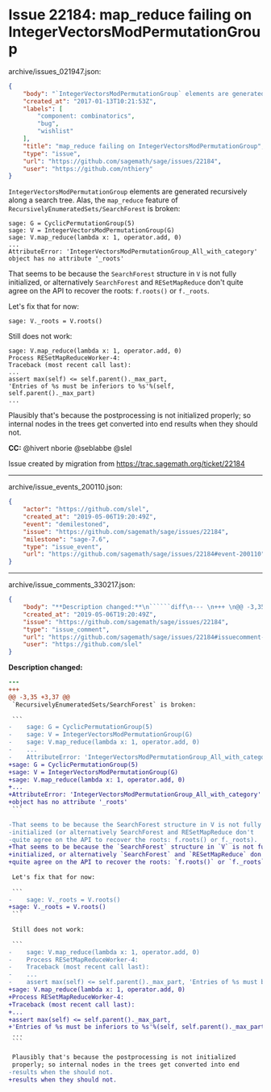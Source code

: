# Issue 22184: map_reduce failing on IntegerVectorsModPermutationGroup

archive/issues_021947.json:
```json
{
    "body": "`IntegerVectorsModPermutationGroup` elements are generated recursively\nalong a search tree. Alas, the `map_reduce` feature of\n`RecursivelyEnumeratedSets/SearchForest` is broken:\n\n```\nsage: G = CyclicPermutationGroup(5)\nsage: V = IntegerVectorsModPermutationGroup(G)\nsage: V.map_reduce(lambda x: 1, operator.add, 0)\n...\nAttributeError: 'IntegerVectorsModPermutationGroup_All_with_category'\nobject has no attribute '_roots'\n```\n\nThat seems to be because the `SearchForest` structure in `V` is not fully\ninitialized, or alternatively `SearchForest` and `RESetMapReduce` don't\nquite agree on the API to recover the roots: `f.roots()` or `f._roots`.\n\nLet's fix that for now:\n\n```\nsage: V._roots = V.roots()\n```\n\nStill does not work:\n\n```\nsage: V.map_reduce(lambda x: 1, operator.add, 0)\nProcess RESetMapReduceWorker-4:\nTraceback (most recent call last):\n...\nassert max(self) <= self.parent()._max_part,\n'Entries of %s must be inferiors to %s'%(self, self.parent()._max_part)\n...\n```\n\nPlausibly that's because the postprocessing is not initialized\nproperly; so internal nodes in the trees get converted into end\nresults when they should not.\n\n\n**CC:**  @hivert nborie @seblabbe @slel\n\nIssue created by migration from https://trac.sagemath.org/ticket/22184\n\n",
    "created_at": "2017-01-13T10:21:53Z",
    "labels": [
        "component: combinatorics",
        "bug",
        "wishlist"
    ],
    "title": "map_reduce failing on IntegerVectorsModPermutationGroup",
    "type": "issue",
    "url": "https://github.com/sagemath/sage/issues/22184",
    "user": "https://github.com/nthiery"
}
```
`IntegerVectorsModPermutationGroup` elements are generated recursively
along a search tree. Alas, the `map_reduce` feature of
`RecursivelyEnumeratedSets/SearchForest` is broken:

```
sage: G = CyclicPermutationGroup(5)
sage: V = IntegerVectorsModPermutationGroup(G)
sage: V.map_reduce(lambda x: 1, operator.add, 0)
...
AttributeError: 'IntegerVectorsModPermutationGroup_All_with_category'
object has no attribute '_roots'
```

That seems to be because the `SearchForest` structure in `V` is not fully
initialized, or alternatively `SearchForest` and `RESetMapReduce` don't
quite agree on the API to recover the roots: `f.roots()` or `f._roots`.

Let's fix that for now:

```
sage: V._roots = V.roots()
```

Still does not work:

```
sage: V.map_reduce(lambda x: 1, operator.add, 0)
Process RESetMapReduceWorker-4:
Traceback (most recent call last):
...
assert max(self) <= self.parent()._max_part,
'Entries of %s must be inferiors to %s'%(self, self.parent()._max_part)
...
```

Plausibly that's because the postprocessing is not initialized
properly; so internal nodes in the trees get converted into end
results when they should not.


**CC:**  @hivert nborie @seblabbe @slel

Issue created by migration from https://trac.sagemath.org/ticket/22184





---

archive/issue_events_200110.json:
```json
{
    "actor": "https://github.com/slel",
    "created_at": "2019-05-06T19:20:49Z",
    "event": "demilestoned",
    "issue": "https://github.com/sagemath/sage/issues/22184",
    "milestone": "sage-7.6",
    "type": "issue_event",
    "url": "https://github.com/sagemath/sage/issues/22184#event-200110"
}
```



---

archive/issue_comments_330217.json:
```json
{
    "body": "**Description changed:**\n``````diff\n--- \n+++ \n@@ -3,35 +3,37 @@\n `RecursivelyEnumeratedSets/SearchForest` is broken:\n \n ```\n-    sage: G = CyclicPermutationGroup(5)\n-    sage: V = IntegerVectorsModPermutationGroup(G)\n-    sage: V.map_reduce(lambda x: 1, operator.add, 0)\n-    ...\n-    AttributeError: 'IntegerVectorsModPermutationGroup_All_with_category' object has no attribute '_roots'\n+sage: G = CyclicPermutationGroup(5)\n+sage: V = IntegerVectorsModPermutationGroup(G)\n+sage: V.map_reduce(lambda x: 1, operator.add, 0)\n+...\n+AttributeError: 'IntegerVectorsModPermutationGroup_All_with_category'\n+object has no attribute '_roots'\n ```\n \n-That seems to be because the SearchForest structure in V is not fully\n-initialized (or alternatively SearchForest and RESetMapReduce don't\n-quite agree on the API to recover the roots: f.roots() or f._roots).\n+That seems to be because the `SearchForest` structure in `V` is not fully\n+initialized, or alternatively `SearchForest` and `RESetMapReduce` don't\n+quite agree on the API to recover the roots: `f.roots()` or `f._roots`.\n \n Let's fix that for now:\n \n ```\n-    sage: V._roots = V.roots()\n+sage: V._roots = V.roots()\n ```\n \n Still does not work:\n \n ```\n-    sage: V.map_reduce(lambda x: 1, operator.add, 0)\n-    Process RESetMapReduceWorker-4:\n-    Traceback (most recent call last):\n-    ...\n-    assert max(self) <= self.parent()._max_part, 'Entries of %s must be inferiors to %s'%(self, self.parent()._max_part)\n+sage: V.map_reduce(lambda x: 1, operator.add, 0)\n+Process RESetMapReduceWorker-4:\n+Traceback (most recent call last):\n+...\n+assert max(self) <= self.parent()._max_part,\n+'Entries of %s must be inferiors to %s'%(self, self.parent()._max_part)\n ...\n ```\n \n Plausibly that's because the postprocessing is not initialized\n properly; so internal nodes in the trees get converted into end\n-results when the should not.\n+results when they should not.\n \n``````\n",
    "created_at": "2019-05-06T19:20:49Z",
    "issue": "https://github.com/sagemath/sage/issues/22184",
    "type": "issue_comment",
    "url": "https://github.com/sagemath/sage/issues/22184#issuecomment-330217",
    "user": "https://github.com/slel"
}
```

**Description changed:**
``````diff
--- 
+++ 
@@ -3,35 +3,37 @@
 `RecursivelyEnumeratedSets/SearchForest` is broken:
 
 ```
-    sage: G = CyclicPermutationGroup(5)
-    sage: V = IntegerVectorsModPermutationGroup(G)
-    sage: V.map_reduce(lambda x: 1, operator.add, 0)
-    ...
-    AttributeError: 'IntegerVectorsModPermutationGroup_All_with_category' object has no attribute '_roots'
+sage: G = CyclicPermutationGroup(5)
+sage: V = IntegerVectorsModPermutationGroup(G)
+sage: V.map_reduce(lambda x: 1, operator.add, 0)
+...
+AttributeError: 'IntegerVectorsModPermutationGroup_All_with_category'
+object has no attribute '_roots'
 ```
 
-That seems to be because the SearchForest structure in V is not fully
-initialized (or alternatively SearchForest and RESetMapReduce don't
-quite agree on the API to recover the roots: f.roots() or f._roots).
+That seems to be because the `SearchForest` structure in `V` is not fully
+initialized, or alternatively `SearchForest` and `RESetMapReduce` don't
+quite agree on the API to recover the roots: `f.roots()` or `f._roots`.
 
 Let's fix that for now:
 
 ```
-    sage: V._roots = V.roots()
+sage: V._roots = V.roots()
 ```
 
 Still does not work:
 
 ```
-    sage: V.map_reduce(lambda x: 1, operator.add, 0)
-    Process RESetMapReduceWorker-4:
-    Traceback (most recent call last):
-    ...
-    assert max(self) <= self.parent()._max_part, 'Entries of %s must be inferiors to %s'%(self, self.parent()._max_part)
+sage: V.map_reduce(lambda x: 1, operator.add, 0)
+Process RESetMapReduceWorker-4:
+Traceback (most recent call last):
+...
+assert max(self) <= self.parent()._max_part,
+'Entries of %s must be inferiors to %s'%(self, self.parent()._max_part)
 ...
 ```
 
 Plausibly that's because the postprocessing is not initialized
 properly; so internal nodes in the trees get converted into end
-results when the should not.
+results when they should not.
 
``````

